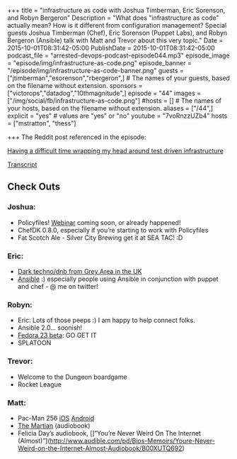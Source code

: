 +++
title = "infrastructure as code with Joshua Timberman, Eric Sorenson, and Robyn Bergeron"
Description = "What does \"infrastructure as code\" actually mean? How is it different from configuration management? Special guests Joshua Timberman (Chef), Eric Sorenson (Puppet Labs), and Robyn Bergeron (Ansible) talk with Matt and Trevor about this very topic."
Date = 2015-10-01T08:31:42-05:00
PublishDate = 2015-10-01T08:31:42-05:00
podcast_file = "arrested-devops-podcast-episode044.mp3"
episode_image = "episode/img/infrastructure-as-code.png"
episode_banner = "/episode/img/infrastructure-as-code-banner.png"
guests = ["jtimberman","esorenson","rbergeron",] # The names of your guests, based on the filename without extension.
sponsors = ["victorops","datadog","10thmagnitude",]
episode = "44"
images = ["/img/social/fb/infrastructure-as-code.png"]
#hosts = [] # The names of your hosts, based on the filename without extension.
aliases = ["/44",]
explicit = "yes" # values are "yes" or "no"
youtube = "7voRnzzUZb4"
hosts = ["mstratton", "thess"]

+++
The Reddit post referenced in the episode:

[Having a difficult time wrapping my head around test driven infrastructure](https://www.reddit.com/r/devops/comments/2xsq5d/having_a_difficult_time_wrapping_my_head_around/)

[Transcript](http://transcripts.castingwords.com/zvtP/212126.html)

## Check Outs

### Joshua:
- Policyfiles! [Webinar](http://bit.ly/1MgVA1W) coming soon, or already happened!
- ChefDK 0.8.0, especially if you’re starting to work with Policyfiles
- Fat Scotch Ale - Silver City Brewing get it at SEA TAC! :D

### Eric:
- [Dark techno/dnb from Grey Area in the UK](http://soundcloud.com/samuraimusicgroup/)
- [Ansible](https://www.ansible.com) :) especially people using Ansible in conjunction with puppet and chef - @ me on twitter!

### Robyn:
- Eric: Lots of those peeps :) I am happy to help connect folks.
- Ansible 2.0… soonish!
- [Fedora 23 beta](https://getfedora.org/): GO GET IT
- SPLATOON


### Trevor:
- Welcome to the Dungeon boardgame
- Rocket League

### Matt:
- Pac-Man 256 [iOS](https://itunes.apple.com/us/app/pac-man-256-endless-arcade/id1002340615?mt=8) [Android](https://play.google.com/store/apps/details?id=eu.bandainamcoent.pacman256&hl=en)
- [The Martian](http://www.audible.com/pd/Sci-Fi-Fantasy/The-Martian-Audiobook/B00B5HZGUG) (audiobook)
- Felicia Day’s audiobook, []“You’re Never Weird On The Internet (Almost)”](http://www.audible.com/pd/Bios-Memoirs/Youre-Never-Weird-on-the-Internet-Almost-Audiobook/B00XUTQ692)
